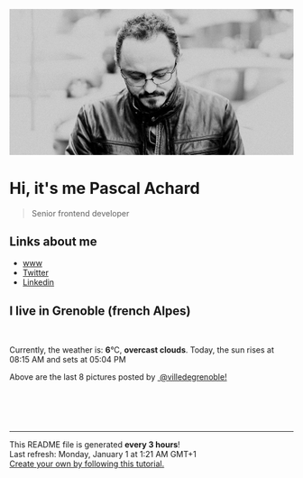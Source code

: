 ![Pascal Achard](./images/photo-pascal-achard.jpg)
# Hi, it's me Pascal Achard
> Senior frontend developer

## Links about me
- [www](https://www.pascal-achard.com)
- [Twitter](https://twitter.com/botmaster)
- [Linkedin](http://www.linkedin.com/in/pascal-achard)


## I live in Grenoble (french Alpes)
<img src="https://openweathermap.org/img/wn/04n@2x.png" alt="">

Currently, the weather is: **6**°C, **overcast clouds**.
Today, the sun rises at 08:15 AM and sets at 05:04 PM

Above are the last 8 pictures posted by <a href="https://www.instagram.com/villedegrenoble/" target="_blank"><img alt="" src="https://upload.wikimedia.org/wikipedia/commons/thumb/e/e7/Instagram_logo_2016.svg/1024px-Instagram_logo_2016.svg.png" width="20"/> @villedegrenoble!</a>

<p style="display: flex; flex-wrap: wrap; gap: 20px;">
        <img src="https://cdn1.picuki.com/hosted-by-instagram/q/0exhNuNYnjBGZDHIdN5WmL9I2PEvHA5RNucaS7j0nyZiNxIsbHWB58ltwdev%7C%7CDlyKw1oASyLeD5l5o0sVF1SZFRzO0HbT7eITjtd7q2YUoCj2jVm9JRhl7wxJXMXYnSu%7C%7CsYpOzjYMTIfQeoEH%7C%7Cbx7a8Koru5A2MGo1zRMrBC0GAG4fy3UPI7mslm3ayEv0Pxto0%7C%7CNylL9XkgKQcuptPR+XdYEvL+M4Byp6JzSPkCj9ND1OHtpCa5BTB7Kzg4KD6chYTJnLMNjHHdLDwxtm6hSIgDEFoQhwHq8RM1v9EPo6CTEohm+N8ZkIGRT2UFAjsm8lJhmMntxxzsbkSb1UlU9lbjj6GXYso38LzpMdSUbeHn+BfMWpbaJYFacEtbNcPaVQbyCfuHQcdcy90aRa4e8gbgtjmzd4%7C%7Cn1RcsVmxOhzLY.jpeg" alt="" width="200"/>
        <img src="https://cdn1.picuki.com/hosted-by-instagram/q/0exhNuNYnjBGZDHIdN5WmL9I2PEvHA5RNecaS7j0nyZiNxIsbHWB58ltwdev%7C%7CDlyKw1oASyLeD5k44oqUlxVZFRzO0HaTbSASTdW7KieVYCn1jJk8ZZol7w3KHIWZHCu9cMlOzjYMTIfQeoEH%7C%7Cbx7a8Koru5A2MGo1zRMrBC0GAG4fy3UPI7mslm3ayEv0Pxto0%7C%7CNylL9XkgKQcuptPR+XdbEvL+M4Byp6JzSPkCj9ND1OHtpCa5BTB7Kzc4KD6chYTJnLMUkTrQZjcs2UypRIgDdnUb1HC28RM1v9EPo6CTEohm+N8ZkIGRT2UFAjsm8lJhmMntxxzsbkGu0EdRxEjG1uKrZc4oq43XNtq3c9bH4CyTSIXXPYIeaU0sE9HSd1HNdu2xQcdcy90aRa1rgQeWtjmzd4%7C%7Cn1RcsVmxOhzLY.jpeg" alt="" width="200"/>
        <img src="https://cdn1.picuki.com/hosted-by-instagram/q/0exhNuNYnjBGZDHIdN5WmL9I2PEvHA5RNecaS7j0nyZiNxIsbHWB58ltwdGn%7C%7CDh6Kwh9HS+LeD5j5oguVlRQZFV5NUzdTraITTlT6K6QV+7N0jRj8JJjlLk8KHMaYnGt9sMvVAmYdSgIGaYDG7uo%7C%7CesJ%7C%7CPnucjcFrjOMNbRKmDdttdCwFahlza4lsfe4kx2xu5xncG114WNxahlw5OLUqQUCSKn5PN1gpKZlR7pCjMML4Lyjymu+H2xkfWx9Ez7RtI7V2dENhhzrdSFlqjD2AZY1LHMRiVbmpUIHs4gFjKT1YZ5M4acvlJfkGyACW2E2hj9LobK4nAHsSUGImUBRwT2Ej+b3ffZ79sXPBPW%7C%7CTfHwwSrSW+CIE+1pdFcFDNrufQ7FBvjvFYVzs5pmRdpggVWa+ByfVqCi%7C%7CVV+AWgc1m3ZLrBTG7uiyqyb4X7U32%7C%7CXpAM9ww==.jpeg" alt="" width="200"/>
        <img src="https://cdn1.picuki.com/hosted-by-instagram/q/0exhNuNYnjBGZDHIdN5WmL9I2PEvHA5RNucaS7j0nyZiNxIsbHWB58ltwdGn%7C%7CDh6Kwh9HS+LeD5j4IksU19QZFN6NEzaT7SNRDdT7ayeVe7N1jFm8J9gkb03LnYWZ3Ku8ssrXAmYdSodF%7C%7CpPHL%7C%7Clo79UvOa0LGFq8zCXW%7C%7CdEnGZK55f0Z7F9mt9wuuS4jkja45BsLTNZ5momNkgl7NvepDFZEaa+NMB166d1RbMCxMkA%7C%7C6nRlSaHEmw+Jj8uRHagtIj+kOYA2CW8UgUw4ne%7C%7CbYwwDnRTqHGUozV3t4gj1aSJEbxL3PUakIH2bSAEXG428Fk71pu1ynOdV0Gv+0J85jXdyLqBY%7C%7CY8q5zqctezetnx7xXwN4PHQ6t1V1k9Gf3dSkWIJeaxXukfmY4SSq0XgQaR1SX7S7734wB4AGgY2jCPCsE=.jpeg" alt="" width="200"/>
        <img src="https://cdn1.picuki.com/hosted-by-instagram/q/0exhNuNYnjBGZDHIdN5WmL9I2PEvHA5RNucaS7j0nyZiNxIsbHWB58ltwdGn%7C%7CDh6Kwh9HS+LeD5i4ogsUF5TZFB5Pk3cSraLSjpV6KibUICq2jJj8JVkkbo2LXUfZHKt8MYuOzjYMTIfQeoEH%7C%7Cb2rvUV%7C%7C%7C%7CLwazQFuDSQNOUtzCVG%7C%7CMm0X51wm8Qf8fTT0FOzv9R3GzNJzWM1eUAmscnbrSgLUbr2NsB%7C%7C9uwlCLECi4kD6ezqlWu2FHlsRGB9KDOertaQz7xFui3rSzow+DyibKcsAGoS0gC+oDcJ69h2oo2dcohp1KMZmoXmamMMfU1KhjUok5e%7C%7CynSAPSam1x4Ck1%7C%7CyxJCzVdx1s7CjHaC3DcPc+WziYZ73K+tKelkBCKv%7C%7CXGeOF%7C%7CDvANJxuaJgDvx%7C%7CkVGwrVDoLeOnjkZXQgpEgAuYBZYtEaSZwKn3.jpeg" alt="" width="200"/>
        <img src="https://cdn1.picuki.com/hosted-by-instagram/q/0exhNuNYnjBGZDHIdN5WmL9I2PEvHA5RNucaS7j0nyZiNxIsbHWB58ltwdev%7C%7CDlyKw1oASyLeD5j5IkoUFtVZFRzP03eSreBRTpV56SeV4Ch0zZl8JNjl703KH0ebXat8sEqOzjYMTIfQeoEH%7C%7Cbx7a8Koru5A2MGo1zRMrBC0GAG4fy3UPI7mslm3ayEv0Pxto0%7C%7CNylL9XkgKQcuptPR+XdYEvL+M4Byp6JzSPkCj9ND1OHtpCa5BTB7Kz04KD6chYTJnLMzlTHgLWdu6k2jUIgDdk49iRi88RM1v9EPo6CTEohm+N8ZkIGRT2UFAjsm8lJhmMntxxzsbkOn3Btl52eA6bS4c6l3lJj5fOTKUtrfmxHvP+HxAb1jDVEIA97xRgjWeaKxQcdcy90aRa8c9gzjtjmzd4%7C%7Cn1RcsVmxOhzLY.jpeg" alt="" width="200"/>
        <img src="https://cdn1.picuki.com/hosted-by-instagram/q/0exhNuNYnjBGZDHIdN5WmL9I2PEvHA5RNecaS7j0nyZiNxIsbHWB58ltwdev%7C%7CDlyKw1oASyLeD5i7YsrUF1ZZFRzP03fQLeNTjdR7aqYVYCr0zJn%7C%7CZBllbw8JXIXYXeq88MrOzjYMTIfQeoEH%7C%7Cbx7a8Koru5A2MGo1zRMrBC0GAG4fy3UPI7mslm3ayEv0Pxto0%7C%7CNylL9XkgKQcuptPR+XdbEvL+M4Byp6JzSPkCj9ND1OHtpCa5BTB7Kzc4KD6chYTJnLMMnCL5LAQb2F6uRIgDdkgNzHe+8RM1v9EPo6CTEohm+N8ZkIGRT2UFAjsm8lJhmMntxxzsbkH60HNG5jiDx+OlZuo+ia%7C%7CzKdXMUoriwRDmTZmHGKJnaFQVP+7eBVTWEeOxQcdcy90aRa0XjgyUtjmzd4%7C%7Cn1RcsVmxOhzLY.jpeg" alt="" width="200"/>
        <img src="https://cdn1.picuki.com/hosted-by-instagram/q/0exhNuNYnjBGZDHIdN5WmL9I2PEvHA5RNucaS7j0nyZiNxIsbHWB58ltwdev%7C%7CDlyKw1oASyLeD5j5I8rUFVRZFRzP03fQbSKRTpW7qiYVICg0jBg%7C%7CJBikrkxK30ZYnCr8ccqOzjYMTIfQeoEH%7C%7Cbx7a8Koru5A2MGo1zRMrBC0GAG4fy3UPI7mslm3ayEv0Pxto0%7C%7CNylL9XkgKQcuptPR+XdYEvL+M4Byp6JzSPkCj9ND1OHtpCa5BTB7Kz44KD6chYTJnLMp0ifhbm0P9kKBE4gDdmkruXi+8RM1v9EPo6CTEohm+N8ZkIGRT2UFAjsm8lJhmMntxxzsbkSl%7C%7CGhL0nrSyqCUSKkx9arVM6urWv25mDTJQbzUTZZFVnQlEv%7C%7CGAVHsKqyhQcdcy90aRa1rhwvktjmzd4%7C%7Cn1RcsVmxOhzLY.jpeg" alt="" width="200"/>
</p>

------------
<p>This README file is generated <b>every 3 hours</b>!
    <br />Last refresh: Monday, January 1 at 1:21 AM GMT+1
    <br /><a href="https://medium.com/@th.guibert/how-to-create-a-self-updating-readme-md-for-your-github-profile-f8b05744ca91">Create your own by following this tutorial.</a>
</p>
<p><a href="https://github.com/botmaster/botmaster/actions/workflows/main.yaml"><img alt="" src="https://github.com/botmaster/botmaster/actions/workflows/main.yaml/badge.svg" /></a></p>

